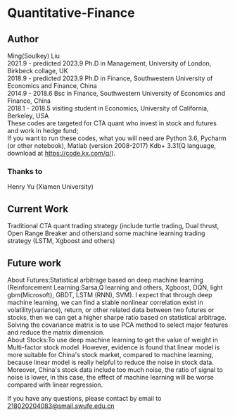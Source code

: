 # Quantitative-Finance
## Author
Ming(Soulkey) Liu   
2021.9 - predicted 2023.9 Ph.D in Management, University of London, Birkbeck collage, UK  
2018.9 - predicted 2023.9 Ph.D in Finance, Southwestern University of Economics and Finance, China  
2014.9 - 2018.6           Bsc in Finance, Southwestern University of Economics and Finance, China  
2018.1 - 2018.5           visiting student in Economics, University of California, Berkeley, USA  
These codes are targeted for CTA quant who invest in stock and futures and work in hedge fund;  
If you want to run these codes, what you will need are Python 3.6, Pycharm (or other notebook), Matlab (version 2008-2017) Kdb+ 3.31(Q language, download at https://code.kx.com/q/).
### Thanks to 
Henry Yu (Xiamen University)
## Current Work
Traditional CTA quant trading strategy (include turtle trading, Dual thrust, Open Range Breaker and others)and some machine learning trading strategy (LSTM, Xgboost and others)
## Future work
About Futures:Statistical arbitrage based on deep machine learning (Reinforcement Learning:Sarsa,Q learning and others, Xgboost, DQN, light gbm(Microsoft), GBDT, LSTM (RNN), SVM). I expect that through deep machine learning, we can find a stable nonlinear correlation exist in volatility(variance), return, or other related data between two futures or stocks, then we can get a higher sharpe ratio based on statistical arbitrage.  Solving the covariance matrix is to use PCA method to select major features and reduce the matrix dimension.  
About Stocks:To use deep machine learning to get the value of weight in Multi-factor stock model. However, evidence is found that linear model is more suitable for China's stock market, compared to machine learning, because linear model is really helpful to reduce the noise in stock data. Moreover, China's stock data include too much noise, the ratio of signal to noise is lower, in this case, the effect of machine learning will be worse compared with linear regression. 

If you have any questions, please contact by email to 218020204083@smail.swufe.edu.cn
